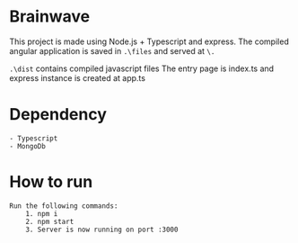 # Brainwave

This project is made using Node.js + Typescript and express. The compiled angular application is saved in `.\files` and served at `\.`

`.\dist` contains compiled javascript files
The entry page is index.ts and express instance is created at app.ts

# Dependency
    - Typescript
    - MongoDb

# How to run
    Run the following commands:
        1. npm i
        2. npm start
        3. Server is now running on port :3000
